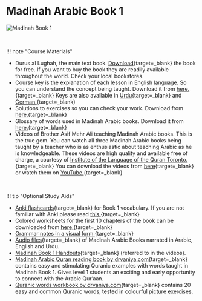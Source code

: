 # Madinah Arabic Book 1

![Madinah Book 1](/img/madinah-bk-1.jpg)

<br>

!!! note "Course Materials"

- Durus al Lughah, the main text book. [Download](https://ia903109.us.archive.org/7/items/book1_20191110/Book1.pdf){target=\_blank} the book for free. If you want to buy the book they are readily available throughout the world. Check your local bookstores.
- Course key is the explanation of each lesson in English language. So you can understand the concept being taught. Download it from [here.](http://www.archive.org/download/ArabicLanguageCourseBooks/Madina_Book1_English_Key.pdf){target=\_blank} Keys are also available in [Urdu](http://www.archive.org/download/ArabicLanguageCourseBooks/Madina_Book1_Urdu_Key.pdf){target=\_blank} and [German.](http://archive.org/download/ArabicLanguageCourseBooks/Madina_Book1_German_Key.pdf){target=\_blank}
- Solutions to exercises so you can check your work. Download from [here.](http://www.archive.org/download/ArabicLanguageCourseBooks/Madina_Book1_Solutions.pdf){target=\_blank}
- Glossary of words used in Madinah Arabic books. Download it from [here.](http://www.archive.org/download/ArabicLanguageCourseBooks/Madina_Books_Glossary.pdf){target=\_blank}
- Videos of Brother Asif Mehr Ali teaching Madinah Arabic books. This is the true gem. You can watch all three Madinah Arabic books being taught by a teacher who is as enthusiastic about teaching Arabic as he is knowledgeable. These videos are high quality and available free of charge, a courtesy of [Institute of the Language of the Quran Toronto.](http://www.lqtoronto.com/){target=\_blank} You can download the videos from [here](http://www.lqtoronto.com/videodl.html){target=\_blank} or watch them on [YouTube.](https://www.youtube.com/watch?v=EbcRdQgBqSM&list=PLLR4KhKkm2c_2qGV-OlFHi16TYadz72qO){target=\_blank}

<br>

!!! tip "Optional Study Aids"

- [Anki flashcards](https://ankiweb.net/shared/info/1250634315){target=\_blank} for Book 1 vocabulary. If you are not familiar with Anki please read [this.](<https://en.wikipedia.org/wiki/Anki_(software)>){target=\_blank}
- Colored worksheets for the first 10 chapters of the book can be downloaded from [here.](http://drvaniya.com/?page_id=2141){target=\_blank}
- [Grammar notes in a visual form.](https://dn790004.ca.archive.org/0/items/LQMMadinahBookNotes/LQM_Quranic_Arabic_Notes_Level1_v9.pdf){target=\_blank}
- [Audio files](http://www.lqtoronto.com/audio.html){target=\_blank} of Madinah Arabic Books narrated in Arabic, English and Urdu.
- [Madinah Book 1 Handouts](http://www.archive.org/download/MadinaBooksHandouts/Book1.pdf){target=\_blank} (referred to in the videos).
- [Madinah Arabic Quran reading book by drvaniya.com](http://drvaniya.com/wp-content/uploads/2019/11/Madinah-Book-1-Quraan-Reading-Book.pdf){target=\_blank} contains easy and stimulating Quranic examples with words taught in Madinah Book 1. Gives level 1 students an exciting and early opportunity to connect with the Arabic Qur’aan.
- [Quranic words workbook by drvaniya.com](http://drvaniya.com/?p=13887){target=\_blank} contains 20 easy and common Quranic words, tested in colourful picture exercises.

<br>

